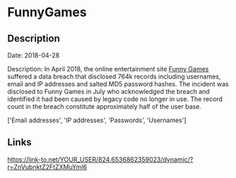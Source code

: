# FunnyGames

## Description

Date: 2018-04-28

Description:
In April 2018, the online entertainment site <a href="https://www.funny-games.biz/" target="_blank" rel="noopener">Funny Games</a> suffered a data breach that disclosed 764k records including usernames, email and IP addresses and salted MD5 password hashes. The incident was disclosed to Funny Games in July who acknowledged the breach and identified it had been caused by legacy code no longer in use. The record count in the breach constitute approximately half of the user base.


['Email addresses', 'IP addresses', 'Passwords', 'Usernames']

## Links

https://link-to.net/YOUR_USER/824.6536862359023/dynamic/?r=ZnVubnktZ2FtZXMuYml6